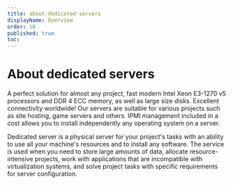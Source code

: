 ```yaml
---
title: about-dedicated-servers
displayName: Overview
order: 10
published: true
toc:
---
```

# About dedicated servers

A perfect solution for almost any project, fast modern Intel Xeon E3-1270 v5 processors and DDR 4 ECC memory, as well as large size disks. Excellent connectivity worldwide! Our servers are suitable for various projects such as site hosting, game servers and others. IPMI management included in a cost allows you to install independently any operating system on a server.

Dedicated server is a physical server for your project's tasks with an ability to use all your machine's resources and to install any software. The service is used when you need to store large amounts of data, allocate resource-intensive projects, work with applications that are incompatible with virtualization systems, and solve project tasks with specific requirements for server configuration.